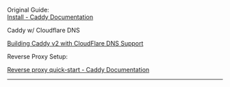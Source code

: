 Original Guide:\
[Install - Caddy Documentation](https://caddyserver.com/docs/install#debian-ubuntu-raspbian "Install - Caddy Documentation")

Caddy w/ Cloudflare DNS

[Building Caddy v2 with CloudFlare DNS Support](https://deanpcmad.com/2021/building-caddy-v2-with-cloudflare-dns-support/)

Reverse Proxy Setup:

[Reverse proxy quick-start - Caddy Documentation](https://caddyserver.com/docs/quick-starts/reverse-proxy "Reverse proxy quick-start - Caddy Documentation")

---

##
